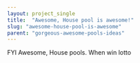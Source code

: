 ```yaml
---
layout: project_single
title:  "Awesome, House pool is awesome!"
slug: "awesome-house-pool-is-awesome"
parent: "gorgeous-awesome-pools-ideas"
---
```

FYI Awesome, House pools. When win lotto